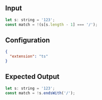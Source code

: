 
## Input
```javascript input
let s: string = '123';
const match = !(s[s.length - 1] === '/');
```

## Configuration
```json configuration
{
  "extension": "ts"
}
```

## Expected Output
```javascript expected output
let s: string = '123';
const match = !s.endsWith('/');
```
